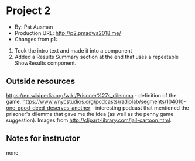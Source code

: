 # Project 2
+ By: Pat Ausman
+ Production URL: http://p2.pmadwa2018.me/
+ Changes from p1:
1. Took the intro text and made it into a component
2. Added a Results Summary section at the end that uses a repeatable ShowResults component. 

## Outside resources
https://en.wikipedia.org/wiki/Prisoner%27s_dilemma - definition of the game.
https://www.wnycstudios.org/podcasts/radiolab/segments/104010-one-good-deed-deserves-another - interesting podcast that mentioned the prisoner's dilemma that gave me the idea (as well as the penny game suggestion).
Images from http://clipart-library.com/jail-cartoon.html.

## Notes for instructor
none